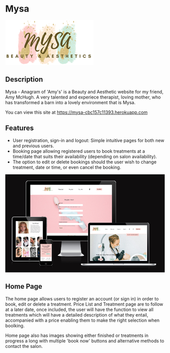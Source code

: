 # Mysa

![Logo](static/assets/images/mysalogob-g.webp)

## Description

Mysa - Anagram of 'Amy's' is a Beauty and Aesthetic website for my friend, Amy McHugh. A very talented and experiece therapist, loving mother, who has transformed a barn into a lovely environment that is Mysa.

You can view this site at https://mysa-cbc157c11393.herokuapp.com

## Features

* User registration, sign-in and logout: Simple intuitive pages for both new and previous users.
* Booking page allowing registered users to book treatments at a time/date that suits their availability (depending on salon availability).
* The option to edit or delete bookings should the user wish to change treatment, date or time, or even cancel the booking.

![ Responsive](static/assets/images/Responsive.png)

## Home Page

The home page allows users to register an account (or sign in) in order to book, edit or delete a treatment. Price List and Treatment page are to follow at a later date, once included, the user will have the function to view all treatments which will have a detailed description of what they entail, accompanied with a price enabling them to make the right selection when boolking.

Home page also has images showing either finished or treatments in progress a long with multiple 'book now' buttons and alternative methods to contact the salon.
